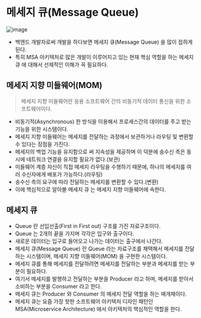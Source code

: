 # 메세지 큐(Message Queue)
![image](https://github.com/user-attachments/assets/62ad3d48-a9cc-4f3a-80e3-2d89476e4a17)
- 백엔드 개발자로써 개발을 하다보면 메세지 큐(Message Queue) 을 많이 접하게 된다.
- 특히 MSA 아키텍처로 많은 개발이 이루어지고 있는 현재 핵심 역할을 하는 메세지 큐 에 대해서 선제적인 이해가 꼭 필요하다.
## 메세지 지향 미들웨어(MOM)
> 메세지 지향 미들웨어란 응용 소프트웨어 간의 비동기적 데이터 통신을 위한 소프트웨어이다.
- 비동기적(Asynchronous) 한 방식을 이용해서 프로세스간의 데이터를 주고 받는 기능을 위한 시스템이다.
- 메세지 지향 미들웨어는 메세지를 전달하는 과정에서 보관하거나 라우팅 및 변환할 수 있다는 장점을 가진다.
- 메세지의 백업 기능을 유지함으로 써 지속성을 제공하며 이 덕분에 송수신 측은 동시에 네트워크 연결을 유지할 필요가 없다.(보관)
- 미들웨어 계층 자신이 직접 메세지 라우팅을 수행하기 때문에, 하나의 메세지를 여러 수신자에게 배포가 가능하다.(라우팅)
- 송수신 측의 요구에 따라 전달하는 메세지를 변환할 수 있다.(변환)
- 이에 핵심적으로 알아볼 메세지 큐 는 메세지 지향 미들웨어에 속한다.
## 메세지 큐
- Queue 란 선입선출(First in First out) 구조를 가진 자료구조이다.
- Queue 는 2개의 끝을 가지며 각각은 입구와 출구이다.
- 새로운 데이터는 입구로 들어오고 나가는 데이터는 출구에서 나간다.
- 메세지 큐(Message Queue) 란 Queue 라는 자료구조를 채택해서 메세지를 전달하는 시스템이며, 메세지 지향 미들웨어(MOM) 을 구현한 시스템이다.
- 메세지 큐를 통해 메세지를 전달하려면 메세지를 전달하는 부분과 메세지를 받는 부분이 필요하다.
- 여기서 메세지를 발행하고 전달하는 부분을 Producer 라고 하며, 메세지를 받아서 소비하는 부분을 Consumer 라고 한다.
- 메세지 큐는 Producer 와 Consumer 의 메세지 전달 역할을 하는 매개체이다.
- 메세지 큐는 요즘 가장 핫한 소프트웨어 아키텍처 디자인 패턴인 MSA(Microservice Architecture) 에서 아키텍처의 핵심적인 역할을 한다.
